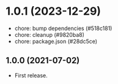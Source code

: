 # 1.0.1 (2023-12-29)

- chore: bump dependencies (#518c181)
- chore: cleanup (#9820ba8)
- chore: package.json (#28dc5ce)

## 1.0.0 (2021-07-02)

- First release.
